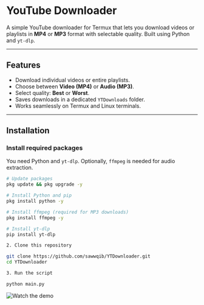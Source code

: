 # YouTube Downloader

A simple YouTube downloader for Termux that lets you download videos or playlists in **MP4** or **MP3** format with selectable quality. Built using Python and `yt-dlp`.

---

## Features

- Download individual videos or entire playlists.
- Choose between **Video (MP4)** or **Audio (MP3)**.
- Select quality: **Best** or **Worst**.
- Saves downloads in a dedicated `YTDownloads` folder.
- Works seamlessly on Termux and Linux terminals.

---

## Installation

### Install required packages

You need Python and `yt-dlp`. Optionally, `ffmpeg` is needed for audio extraction.

```bash
# Update packages
pkg update && pkg upgrade -y

# Install Python and pip
pkg install python -y

# Install ffmpeg (required for MP3 downloads)
pkg install ffmpeg -y

# Install yt-dlp
pip install yt-dlp

2. Clone this repository

git clone https://github.com/sawwqib/YTDownloader.git
cd YTDownloader

3. Run the script

python main.py
```
![Watch the demo](https://res.cloudinary.com/datfjlguq/image/upload/v1759749422/v6jzwpizgclwzdx1jjdc.gif)
